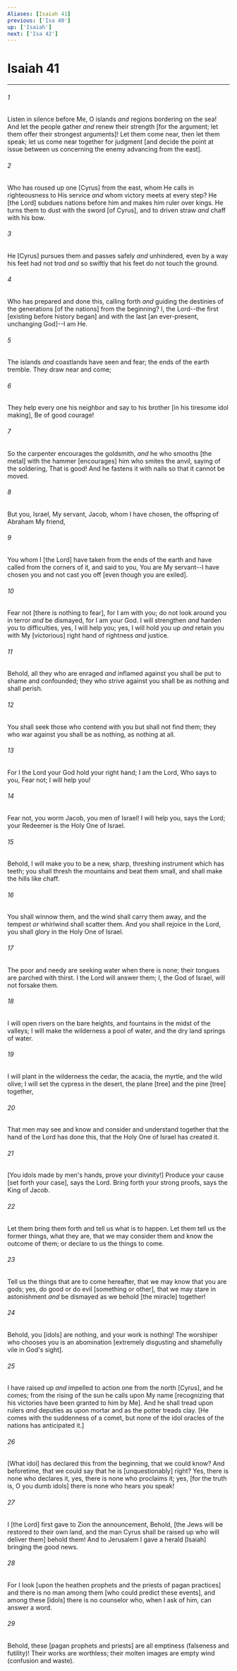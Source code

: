 ```yaml
---
Aliases: [Isaiah 41]
previous: ['Isa 40']
up: ['Isaiah']
next: ['Isa 42']
---
```

# Isaiah 41

***














###### 1 






Listen in silence before Me, O islands _and_ regions bordering on the sea! And let the people gather _and_ renew their strength [for the argument; let them offer their strongest arguments]! Let them come near, then let them speak; let us come near together for judgment [and decide the point at issue between us concerning the enemy advancing from the east]. 













###### 2 






Who has roused up one [Cyrus] from the east, whom He calls in righteousness to His service _and_ whom victory meets at every step? He [the Lord] subdues nations before him and makes him ruler over kings. He turns them to dust with the sword [of Cyrus], and to driven straw _and_ chaff with his bow. 













###### 3 






He [Cyrus] pursues them and passes safely _and_ unhindered, even by a way his feet had not trod _and_ so swiftly that his feet do not touch the ground. 













###### 4 






Who has prepared and done this, calling forth _and_ guiding the destinies of the generations [of the nations] from the beginning? I, the Lord--the first [existing before history began] and with the last [an ever-present, unchanging God]--I am He. 













###### 5 






The islands _and_ coastlands have seen and fear; the ends of the earth tremble. They draw near and come; 













###### 6 






They help every one his neighbor and say to his brother [in his tiresome idol making], Be of good courage! 













###### 7 






So the carpenter encourages the goldsmith, _and_ he who smooths [the metal] with the hammer [encourages] him who smites the anvil, saying of the soldering, That is good! And he fastens it with nails so that it cannot be moved. 













###### 8 






But you, Israel, My servant, Jacob, whom I have chosen, the offspring of Abraham My friend, 













###### 9 






You whom I [the Lord] have taken from the ends of the earth and have called from the corners of it, and said to you, You are My servant--I have chosen you and not cast you off [even though you are exiled]. 













###### 10 






Fear not [there is nothing to fear], for I am with you; do not look around you in terror _and_ be dismayed, for I am your God. I will strengthen _and_ harden you to difficulties, yes, I will help you; yes, I will hold you up _and_ retain you with My [victorious] right hand of rightness _and_ justice. 













###### 11 






Behold, all they who are enraged _and_ inflamed against you shall be put to shame and confounded; they who strive against you shall be as nothing and shall perish. 













###### 12 






You shall seek those who contend with you but shall not find them; they who war against you shall be as nothing, as nothing at all. 













###### 13 






For I the Lord your God hold your right hand; I am the Lord, Who says to you, Fear not; I will help you! 













###### 14 






Fear not, you worm Jacob, you men of Israel! I will help you, says the Lord; your Redeemer is the Holy One of Israel. 













###### 15 






Behold, I will make you to be a new, sharp, threshing instrument which has teeth; you shall thresh the mountains and beat them small, and shall make the hills like chaff. 













###### 16 






You shall winnow them, and the wind shall carry them away, and the tempest _or_ whirlwind shall scatter them. And you shall rejoice in the Lord, you shall glory in the Holy One of Israel. 













###### 17 






The poor and needy are seeking water when there is none; their tongues are parched with thirst. I the Lord will answer them; I, the God of Israel, will not forsake them. 













###### 18 






I will open rivers on the bare heights, and fountains in the midst of the valleys; I will make the wilderness a pool of water, and the dry land springs of water. 













###### 19 






I will plant in the wilderness the cedar, the acacia, the myrtle, and the wild olive; I will set the cypress in the desert, the plane [tree] and the pine [tree] together, 













###### 20 






That men may see and know and consider and understand together that the hand of the Lord has done this, that the Holy One of Israel has created it. 













###### 21 






[You idols made by men's hands, prove your divinity!] Produce your cause [set forth your case], says the Lord. Bring forth your strong proofs, says the King of Jacob. 













###### 22 






Let them bring them forth and tell us what is to happen. Let them tell us the former things, what they are, that we may consider them and know the outcome of them; or declare to us the things to come. 













###### 23 






Tell us the things that are to come hereafter, that we may know that you are gods; yes, do good or do evil [something or other], that we may stare in astonishment _and_ be dismayed as we behold [the miracle] together! 













###### 24 






Behold, you [idols] are nothing, and your work is nothing! The worshiper who chooses you is an abomination [extremely disgusting and shamefully vile in God's sight]. 













###### 25 






I have raised up _and_ impelled to action one from the north [Cyrus], and he comes; from the rising of the sun he calls upon My name [recognizing that his victories have been granted to him by Me]. And he shall tread upon rulers _and_ deputies as upon mortar and as the potter treads clay. [He comes with the suddenness of a comet, but none of the idol oracles of the nations has anticipated it.] 













###### 26 






[What idol] has declared this from the beginning, that we could know? And beforetime, that we could say that he is [unquestionably] right? Yes, there is none who declares it, yes, there is none who proclaims it; yes, [for the truth is, O you dumb idols] there is none who hears you speak! 













###### 27 






I [the Lord] first gave to Zion the announcement, Behold, [the Jews will be restored to their own land, and the man Cyrus shall be raised up who will deliver them] behold them! And to Jerusalem I gave a herald [Isaiah] bringing the good news. 













###### 28 






For I look [upon the heathen prophets and the priests of pagan practices] and there is no man among them [who could predict these events], and among these [idols] there is no counselor who, when I ask of him, can answer a word. 













###### 29 






Behold, these [pagan prophets and priests] are all emptiness (falseness and futility)! Their works are worthless; their molten images are empty wind (confusion and waste).
